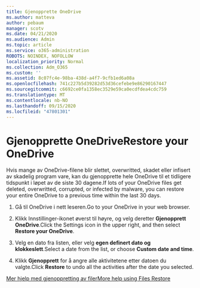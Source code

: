 ```yaml
---
title: Gjenopprette OneDrive
ms.author: matteva
author: pebaum
manager: scotv
ms.date: 04/21/2020
ms.audience: Admin
ms.topic: article
ms.service: o365-administration
ROBOTS: NOINDEX, NOFOLLOW
localization_priority: Normal
ms.collection: Adm_O365
ms.custom: ''
ms.assetid: 8c07fc4e-98ba-438d-a4f7-9cfb1ed6a08a
ms.openlocfilehash: 741c227b5d39282d53d36cefebe9e86290167447
ms.sourcegitcommit: c6692ce0fa1358ec3529e59ca0ecdfdea4cdc759
ms.translationtype: MT
ms.contentlocale: nb-NO
ms.lasthandoff: 09/15/2020
ms.locfileid: "47801301"
---
```

# <a name="restore-your-onedrive"></a><span data-ttu-id="bd64f-102">Gjenopprette OneDrive</span><span class="sxs-lookup"><span data-stu-id="bd64f-102">Restore your OneDrive</span></span>

<span data-ttu-id="bd64f-103">Hvis mange av OneDrive-filene blir slettet, overwritted, skadet eller infisert av skadelig program vare, kan du gjenopprette hele OneDrive til et tidligere tidspunkt i løpet av de siste 30 dagene.</span><span class="sxs-lookup"><span data-stu-id="bd64f-103">If lots of your OneDrive files get deleted, overwritted, corrupted, or infected by malware, you can restore your entire OneDrive to a previous time within the last 30 days.</span></span>
  
1. <span data-ttu-id="bd64f-104">Gå til OneDrive i nett leseren.</span><span class="sxs-lookup"><span data-stu-id="bd64f-104">Go to your OneDrive in your web browser.</span></span>
    
2. <span data-ttu-id="bd64f-105">Klikk Innstillinger-ikonet øverst til høyre, og velg deretter **Gjenopprett OneDrive**.</span><span class="sxs-lookup"><span data-stu-id="bd64f-105">Click the Settings icon in the upper right, and then select **Restore your OneDrive**.</span></span>
    
3. <span data-ttu-id="bd64f-106">Velg en dato fra listen, eller velg **egen definert dato og klokkeslett**.</span><span class="sxs-lookup"><span data-stu-id="bd64f-106">Select a date from the list, or choose **Custom date and time**.</span></span>
    
4. <span data-ttu-id="bd64f-107">Klikk **Gjenopprett** for å angre alle aktivitetene etter datoen du valgte.</span><span class="sxs-lookup"><span data-stu-id="bd64f-107">Click **Restore** to undo all the activities after the date you selected.</span></span> 
    
[<span data-ttu-id="bd64f-108">Mer hjelp med gjenoppretting av filer</span><span class="sxs-lookup"><span data-stu-id="bd64f-108">More help using Files Restore</span></span>](https://go.microsoft.com/fwlink/?linkid=872874)
  

